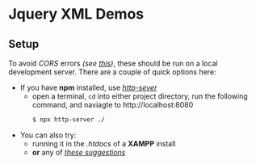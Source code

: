 # Jquery XML Demos

## Setup
To avoid *CORS* errors *(see [this](https://stackoverflow.com/questions/43493323/cross-origin-request-for-local-file))*, these should be run on a local development server. There are a couple of quick options here:
- If you have **npm** installed, use *[http-sever](https://www.npmjs.com/package/http-server)*
    - open a terminal, `cd` into either project directory, run the following command, and naviagte to http://localhost:8080
        ```sh
        $ npx http-server ./
        ```
- You can also try:
    - running it in the *.htdocs* of a **XAMPP** install
    - **or** any of *[these suggestions](https://stackoverflow.com/questions/12905426/what-is-a-faster-alternative-to-pythons-http-server-or-simplehttpserver)*